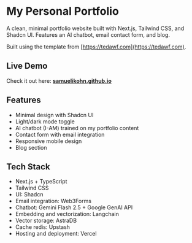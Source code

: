 # My Personal Portfolio

A clean, minimal portfolio website built with Next.js, Tailwind CSS, and Shadcn UI. Features an AI chatbot, email contact form, and blog.

Built using the template from [https://tedawf.com](https://tedawf.com).

## Live Demo

Check it out here: **[samuelikohn.github.io](https://personalportfolio-git-main-sam-kohns-projects.vercel.app/)**

## Features

- Minimal design with Shadcn UI
- Light/dark mode toggle
- AI chatbot (I-AM) trained on my portfolio content
- Contact form with email integration
- Responsive mobile design
- Blog section

## Tech Stack

- Next.js + TypeScript
- Tailwind CSS
- UI: Shadcn
- Email integration: Web3Forms
- Chatbot: Gemini Flash 2.5 + Google GenAI API
- Embedding and vectorization: Langchain
- Vector storage: AstraDB
- Cache redis: Upstash
- Hosting and deployment: Vercel
